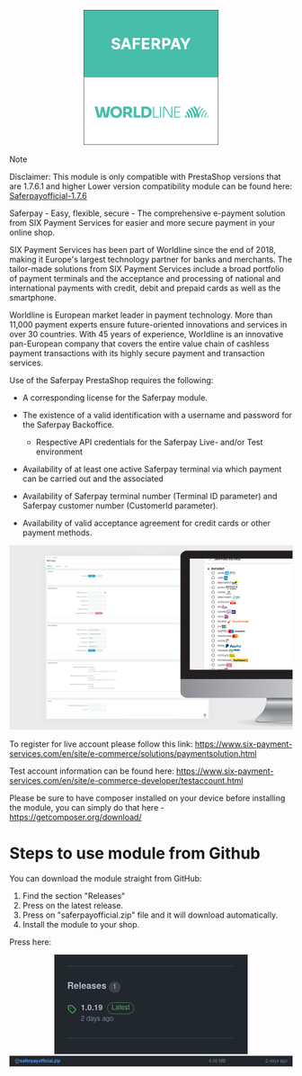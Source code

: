 <p align="center">
    <a href="https://www.six-payment-services.com" target="_blank">
        <img src="./views/img/readme/img.png" />
    </a>
</p>

> [!NOTE]  
> Disclaimer: This module is only compatible with PrestaShop versions that are 1.7.6.1 and higher
> Lower version compatibility module can be found here: [Saferpayofficial-1.7.6](https://github.com/Invertus/saferpayofficial-1.7.6)

Saferpay - Easy, flexible, secure - The comprehensive e-payment solution from SIX Payment Services for easier and more secure payment in your online shop.

SIX Payment Services has been part of Worldline since the end of 2018, making it Europe's largest technology partner for banks and merchants. The tailor-made solutions from SIX Payment Services include a broad portfolio of payment terminals and the acceptance and processing of national and international payments with credit, debit and prepaid cards as well as the smartphone.

Worldline is European market leader in payment technology. More than 11,000 payment experts ensure future-oriented innovations and services in over 30 countries. With 45 years of experience, Worldline is an innovative pan-European company that covers the entire value chain of cashless payment transactions with its highly secure payment and transaction services.

Use of the Saferpay PrestaShop requires the following:

- A corresponding license for the Saferpay module.

- The existence of a valid identification with a username and password for the Saferpay Backoffice.
    - Respective API credentials for the Saferpay Live- and/or Test environment
    
- Availability of at least one active Saferpay terminal via which payment can be carried out and the associated
    
- Availability of Saferpay terminal number (Terminal ID parameter) and Saferpay customer number (CustomerId parameter).

- Availability of valid acceptance agreement for credit cards or other payment methods.

<p align="center">
    <a href="https://www.six-payment-services.com" target="_blank">
        <img src="./views/img/readme/02.png" />
    </a>
</p>

To register for live account please follow this link: https://www.six-payment-services.com/en/site/e-commerce/solutions/paymentsolution.html 

Test account information can be found here: https://www.six-payment-services.com/en/site/e-commerce-developer/testaccount.html

Please be sure to have composer installed on your device before installing the module, you can simply do that here - https://getcomposer.org/download/

<h1>Steps to use module from Github</h1>
You can download the module straight from GitHub:


1)    Find the section "Releases"
2)    Press on the latest release.
3)    Press on "saferpayofficial.zip" file and it will download automatically.
4)    Install the module to your shop.

Press here:

<p align="center">
  <img src="https://github.com/Invertus/saferpayofficial/blob/master/views/img/readme/pic1.png">
  <img src="https://github.com/Invertus/saferpayofficial/blob/master/views/img/readme/pic2.png">
</p>
